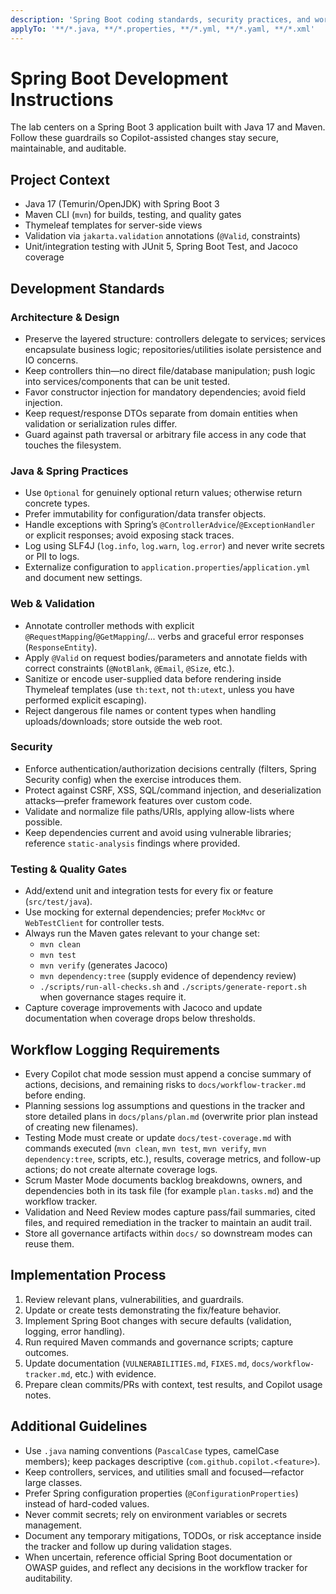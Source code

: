 ```yaml
---
description: 'Spring Boot coding standards, security practices, and workflow expectations'
applyTo: '**/*.java, **/*.properties, **/*.yml, **/*.yaml, **/*.xml'
---
```


# Spring Boot Development Instructions

The lab centers on a Spring Boot 3 application built with Java 17 and Maven. Follow these guardrails so Copilot-assisted changes stay secure, maintainable, and auditable.

## Project Context
- Java 17 (Temurin/OpenJDK) with Spring Boot 3
- Maven CLI (`mvn`) for builds, testing, and quality gates
- Thymeleaf templates for server-side views
- Validation via `jakarta.validation` annotations (`@Valid`, constraints)
- Unit/integration testing with JUnit 5, Spring Boot Test, and Jacoco coverage

## Development Standards

### Architecture & Design
- Preserve the layered structure: controllers delegate to services; services encapsulate business logic; repositories/utilities isolate persistence and IO concerns.
- Keep controllers thin—no direct file/database manipulation; push logic into services/components that can be unit tested.
- Favor constructor injection for mandatory dependencies; avoid field injection.
- Keep request/response DTOs separate from domain entities when validation or serialization rules differ.
- Guard against path traversal or arbitrary file access in any code that touches the filesystem.

### Java & Spring Practices
- Use `Optional` for genuinely optional return values; otherwise return concrete types.
- Prefer immutability for configuration/data transfer objects.
- Handle exceptions with Spring’s `@ControllerAdvice`/`@ExceptionHandler` or explicit responses; avoid exposing stack traces.
- Log using SLF4J (`log.info`, `log.warn`, `log.error`) and never write secrets or PII to logs.
- Externalize configuration to `application.properties`/`application.yml` and document new settings.

### Web & Validation
- Annotate controller methods with explicit `@RequestMapping`/`@GetMapping`/... verbs and graceful error responses (`ResponseEntity`).
- Apply `@Valid` on request bodies/parameters and annotate fields with correct constraints (`@NotBlank`, `@Email`, `@Size`, etc.).
- Sanitize or encode user-supplied data before rendering inside Thymeleaf templates (use `th:text`, not `th:utext`, unless you have performed explicit escaping).
- Reject dangerous file names or content types when handling uploads/downloads; store outside the web root.

### Security
- Enforce authentication/authorization decisions centrally (filters, Spring Security config) when the exercise introduces them.
- Protect against CSRF, XSS, SQL/command injection, and deserialization attacks—prefer framework features over custom code.
- Validate and normalize file paths/URIs, applying allow-lists where possible.
- Keep dependencies current and avoid using vulnerable libraries; reference `static-analysis` findings where provided.

### Testing & Quality Gates
- Add/extend unit and integration tests for every fix or feature (`src/test/java`).
- Use mocking for external dependencies; prefer `MockMvc` or `WebTestClient` for controller tests.
- Always run the Maven gates relevant to your change set:
  - `mvn clean`
  - `mvn test`
  - `mvn verify` (generates Jacoco)
  - `mvn dependency:tree` (supply evidence of dependency review)
  - `./scripts/run-all-checks.sh` and `./scripts/generate-report.sh` when governance stages require it.
- Capture coverage improvements with Jacoco and update documentation when coverage drops below thresholds.

## Workflow Logging Requirements
- Every Copilot chat mode session must append a concise summary of actions, decisions, and remaining risks to `docs/workflow-tracker.md` before ending.
- Planning sessions log assumptions and questions in the tracker and store detailed plans in `docs/plans/plan.md` (overwrite prior plan instead of creating new filenames).
- Testing Mode must create or update `docs/test-coverage.md` with commands executed (`mvn clean`, `mvn test`, `mvn verify`, `mvn dependency:tree`, scripts, etc.), results, coverage metrics, and follow-up actions; do not create alternate coverage logs.
- Scrum Master Mode documents backlog breakdowns, owners, and dependencies both in its task file (for example `plan.tasks.md`) and the workflow tracker.
- Validation and Need Review modes capture pass/fail summaries, cited files, and required remediation in the tracker to maintain an audit trail.
- Store all governance artifacts within `docs/` so downstream modes can reuse them.

## Implementation Process
1. Review relevant plans, vulnerabilities, and guardrails.
2. Update or create tests demonstrating the fix/feature behavior.
3. Implement Spring Boot changes with secure defaults (validation, logging, error handling).
4. Run required Maven commands and governance scripts; capture outcomes.
5. Update documentation (`VULNERABILITIES.md`, `FIXES.md`, `docs/workflow-tracker.md`, etc.) with evidence.
6. Prepare clean commits/PRs with context, test results, and Copilot usage notes.

## Additional Guidelines
- Use `.java` naming conventions (`PascalCase` types, camelCase members); keep packages descriptive (`com.github.copilot.<feature>`).
- Keep controllers, services, and utilities small and focused—refactor large classes.
- Prefer Spring configuration properties (`@ConfigurationProperties`) instead of hard-coded values.
- Never commit secrets; rely on environment variables or secrets management.
- Document any temporary mitigations, TODOs, or risk acceptance inside the tracker and follow up during validation stages.
- When uncertain, reference official Spring Boot documentation or OWASP guides, and reflect any decisions in the workflow tracker for auditability.
